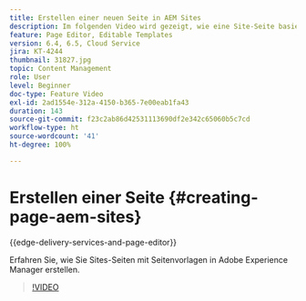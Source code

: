 ```yaml
---
title: Erstellen einer neuen Seite in AEM Sites
description: Im folgenden Video wird gezeigt, wie eine Site-Seite basierend auf einer Vorlage in Adobe Experience Manager erstellt wird.
feature: Page Editor, Editable Templates
version: 6.4, 6.5, Cloud Service
jira: KT-4244
thumbnail: 31827.jpg
topic: Content Management
role: User
level: Beginner
doc-type: Feature Video
exl-id: 2ad1554e-312a-4150-b365-7e00eab1fa43
duration: 143
source-git-commit: f23c2ab86d42531113690df2e342c65060b5c7cd
workflow-type: ht
source-wordcount: '41'
ht-degree: 100%

---
```


# Erstellen einer Seite {#creating-page-aem-sites}

{{edge-delivery-services-and-page-editor}}

Erfahren Sie, wie Sie Sites-Seiten mit Seitenvorlagen in Adobe Experience Manager erstellen.

>[!VIDEO](https://video.tv.adobe.com/v/31827?quality=12&learn=on)
